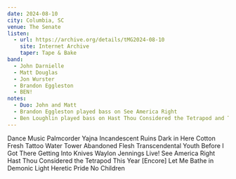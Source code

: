 ```yaml
---
date: 2024-08-10
city: Columbia, SC
venue: The Senate
listen:
  - url: https://archive.org/details/tMG2024-08-10
    site: Internet Archive
    taper: Tape & Bake
band:
  - John Darnielle
  - Matt Douglas
  - Jon Wurster
  - Brandon Eggleston
  - BEN!
notes:
  - Duo: John and Matt
  - Brandon Eggleston played bass on See America Right
  - Ben Loughlin played bass on Hast Thou Considered the Tetrapod and This Year
---
```

Dance Music
Palmcorder Yajna
Incandescent Ruins
Dark in Here
Cotton
Fresh Tattoo
Water Tower
Abandoned Flesh
Transcendental Youth
Before I Got There
Getting Into Knives
Waylon Jennings Live!
See America Right
Hast Thou Considered the Tetrapod
This Year
[Encore]
Let Me Bathe in Demonic Light
Heretic Pride
No Children
